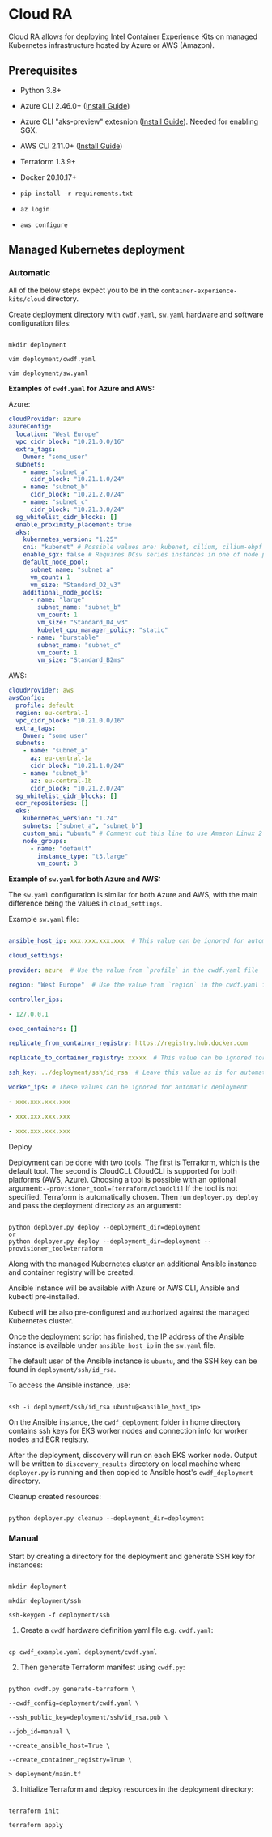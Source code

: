 
# Cloud RA

  

Cloud RA allows for deploying Intel Container Experience Kits on managed Kubernetes infrastructure hosted by Azure or AWS (Amazon).

  
  

## Prerequisites

  

- Python 3.8+

- Azure CLI 2.46.0+ ([Install Guide](https://learn.microsoft.com/en-us/cli/azure/install-azure-cli-linux?pivots=apt))

- Azure CLI "aks-preview" extesnion ([Install Guide](https://learn.microsoft.com/en-us/cli/azure/azure-cli-extensions-overview)). Needed for enabling SGX.

- AWS CLI 2.11.0+ ([Install Guide](https://docs.aws.amazon.com/cli/latest/userguide/getting-started-install.html))

- Terraform 1.3.9+

- Docker 20.10.17+

-  `pip install -r requirements.txt`

-  `az login`

-  `aws configure`

  

## Managed Kubernetes deployment

  

### Automatic

  

All of the below steps expect you to be in the `container-experience-kits/cloud` directory.

  

Create deployment directory with `cwdf.yaml`, `sw.yaml` hardware and software configuration files:

  

```commandline

mkdir deployment

vim deployment/cwdf.yaml

vim deployment/sw.yaml

```

  

**Examples of `cwdf.yaml` for Azure and AWS:**

  

Azure:

```yaml
cloudProvider: azure
azureConfig:
  location: "West Europe"
  vpc_cidr_block: "10.21.0.0/16"
  extra_tags:
    Owner: "some_user"
  subnets:
    - name: "subnet_a"
      cidr_block: "10.21.1.0/24"
    - name: "subnet_b"
      cidr_block: "10.21.2.0/24"
    - name: "subnet_c"
      cidr_block: "10.21.3.0/24"
  sg_whitelist_cidr_blocks: []
  enable_proximity_placement: true
  aks:
    kubernetes_version: "1.25"
    cni: "kubenet" # Possible values are: kubenet, cilium, cilium-ebpf
    enable_sgx: false # Requires DCsv series instances in one of node pools
    default_node_pool:
      subnet_name: "subnet_a"
      vm_count: 1
      vm_size: "Standard_D2_v3"
    additional_node_pools:
      - name: "large"
        subnet_name: "subnet_b"
        vm_count: 1
        vm_size: "Standard_D4_v3"
        kubelet_cpu_manager_policy: "static"
      - name: "burstable"
        subnet_name: "subnet_c"
        vm_count: 1
        vm_size: "Standard_B2ms"
```

AWS:

```yaml
cloudProvider: aws
awsConfig:
  profile: default
  region: eu-central-1
  vpc_cidr_block: "10.21.0.0/16"
  extra_tags:
    Owner: "some_user"
  subnets:
    - name: "subnet_a"
      az: eu-central-1a
      cidr_block: "10.21.1.0/24"
    - name: "subnet_b"
      az: eu-central-1b
      cidr_block: "10.21.2.0/24"
  sg_whitelist_cidr_blocks: []
  ecr_repositories: []
  eks:
    kubernetes_version: "1.24"
    subnets: ["subnet_a", "subnet_b"]
    custom_ami: "ubuntu" # Comment out this line to use Amazon Linux 2 OS
    node_groups:
      - name: "default"
        instance_type: "t3.large"
        vm_count: 3
```

  

**Example of `sw.yaml` for both Azure and AWS:**

  

The `sw.yaml` configuration is similar for both Azure and AWS, with the main difference being the values in `cloud_settings`.

  

Example `sw.yaml` file:

```yaml

ansible_host_ip: xxx.xxx.xxx.xxx  # This value can be ignored for automatic deployment

cloud_settings:

provider: azure  # Use the value from `profile` in the cwdf.yaml file

region: "West Europe"  # Use the value from `region` in the cwdf.yaml file

controller_ips:

- 127.0.0.1

exec_containers: []

replicate_from_container_registry: https://registry.hub.docker.com

replicate_to_container_registry: xxxxx  # This value can be ignored for automatic deployment

ssh_key: ../deployment/ssh/id_rsa  # Leave this value as is for automatic deployment

worker_ips: # These values can be ignored for automatic deployment

- xxx.xxx.xxx.xxx

- xxx.xxx.xxx.xxx

- xxx.xxx.xxx.xxx

```

  

Deploy

  

Deployment can be done with two tools. The first is Terraform, which is the default tool. The second is CloudCLI. CloudCLI is supported for both platforms (AWS, Azure).
Choosing a tool is possible with an optional argument:`--provisioner_tool=[terraform/cloudcli]` If the tool is not specified, Terraform is automatically chosen.
 Then run `deployer.py deploy` and pass the deployment directory as an argument:

```commandline

python deployer.py deploy --deployment_dir=deployment
or
python deployer.py deploy --deployment_dir=deployment --provisioner_tool=terraform

```

  

Along with the managed Kubernetes cluster an additional Ansible instance and container registry will be created.

  

Ansible instance will be available with Azure or AWS CLI, Ansible and kubectl pre-installed.

Kubectl will be also pre-configured and authorized against the managed Kubernetes cluster.

Once the deployment script has finished, the IP address of the Ansible instance is available under `ansible_host_ip` in the `sw.yaml` file.

The default user of the Ansible instance is `ubuntu`, and the SSH key can be found in `deployment/ssh/id_rsa`.

To access the Ansible instance, use:

```commandline

ssh -i deployment/ssh/id_rsa ubuntu@<ansible_host_ip>

```

  

On the Ansible instance, the `cwdf_deployment` folder in home directory contains ssh keys for EKS worker nodes and connection info for worker nodes and ECR registry.

  

After the deployment, discovery will run on each EKS worker node. Output will be written to `discovery_results` directory on local machine where `deployer.py` is running and then copied to Ansible host's `cwdf_deployment` directory.

  

Cleanup created resources:

```commandline

python deployer.py cleanup --deployment_dir=deployment

```

  

### Manual

  

Start by creating a directory for the deployment and generate SSH key for instances:

```commandline

mkdir deployment

mkdir deployment/ssh

ssh-keygen -f deployment/ssh

```

  

1. Create a `cwdf` hardware definition yaml file e.g. `cwdf.yaml`:

```commandline

cp cwdf_example.yaml deployment/cwdf.yaml

```

  

2. Then generate Terraform manifest using `cwdf.py`:

```commandline

python cwdf.py generate-terraform \

--cwdf_config=deployment/cwdf.yaml \

--ssh_public_key=deployment/ssh/id_rsa.pub \

--job_id=manual \

--create_ansible_host=True \

--create_container_registry=True \

> deployment/main.tf

```

  

3. Initialize Terraform and deploy resources in the deployment directory:

```commandline

terraform init

terraform apply

```

